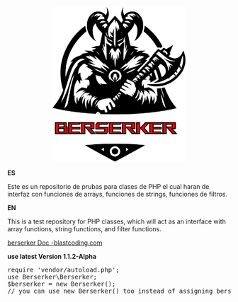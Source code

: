 <div align="center">
<img src="berserker.png" width="300"/>
</div>
<p><strong>ES</strong></p>
<p>Este es un repositorio de prubas para clases de PHP el cual haran de interfaz con funciones de arrays, funciones de strings, funciones de filtros.</p>
<p><strong>EN</strong></p>
<p>This is a test repository for PHP classes, which will act as an interface with array functions, string functions, and filter functions.</p>
<a href="https://blastcoding.com/en/php-berserker/">berserker Doc -blastcoding.com</a>

<p><strong>use latest Version 1.1.2-Alpha</strong></p>
<pre>
require 'vendor/autoload.php';
use Berserker\Berserker;
$berserker = new Berserker();
// you can use new Berserker() too instead of assigning berserker to a varaible
</pre>
